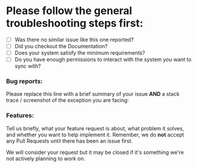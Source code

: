 # Please follow the general troubleshooting steps first:

- [ ] Was there no similar issue like this one reported?
- [ ] Did you checkout the Documentation?
- [ ] Does your system satisfy the minimum requirements?
- [ ] Do you have enough permissions to interact with the system you want to sync with?

<!-- You can erase any parts of this template not applicable to your Issue. -->

### Bug reports:

Please replace this line with a brief summary of your issue **AND** a stack trace / screenshot of the exception you are facing:

### Features:

Tell us briefly, what your feature request is about, what problem it solves, and whether you want to help implement it.
Remember, we do **not** accept any Pull Requests until there has been an issue first.

We will consider your request but it may be closed if it's something we're not actively planning to work on.
